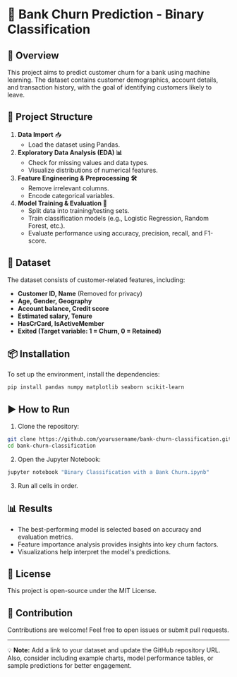 # 🚀 Bank Churn Prediction - Binary Classification

## 📌 Overview
This project aims to predict customer churn for a bank using machine learning. The dataset contains customer demographics, account details, and transaction history, with the goal of identifying customers likely to leave.

## 📂 Project Structure
1. **Data Import** 📥  
   - Load the dataset using Pandas.
2. **Exploratory Data Analysis (EDA) 📊**  
   - Check for missing values and data types.
   - Visualize distributions of numerical features.
3. **Feature Engineering & Preprocessing 🛠️**  
   - Remove irrelevant columns.
   - Encode categorical variables.
4. **Model Training & Evaluation 🤖**  
   - Split data into training/testing sets.
   - Train classification models (e.g., Logistic Regression, Random Forest, etc.).
   - Evaluate performance using accuracy, precision, recall, and F1-score.

## 📌 Dataset
The dataset consists of customer-related features, including:
- **Customer ID, Name** (Removed for privacy)
- **Age, Gender, Geography**
- **Account balance, Credit score**
- **Estimated salary, Tenure**
- **HasCrCard, IsActiveMember**
- **Exited (Target variable: 1 = Churn, 0 = Retained)**

## 📦 Installation
To set up the environment, install the dependencies:
```bash
pip install pandas numpy matplotlib seaborn scikit-learn
```

## ▶️ How to Run
1. Clone the repository:
```bash
git clone https://github.com/yourusername/bank-churn-classification.git
cd bank-churn-classification
```
2. Open the Jupyter Notebook:
```bash
jupyter notebook "Binary Classification with a Bank Churn.ipynb"
```
3. Run all cells in order.

## 📊 Results
- The best-performing model is selected based on accuracy and evaluation metrics.
- Feature importance analysis provides insights into key churn factors.
- Visualizations help interpret the model's predictions.

## 📜 License
This project is open-source under the MIT License.

## 📌 Contribution
Contributions are welcome! Feel free to open issues or submit pull requests.

---

💡 **Note:** Add a link to your dataset and update the GitHub repository URL. Also, consider including example charts, model performance tables, or sample predictions for better engagement.

